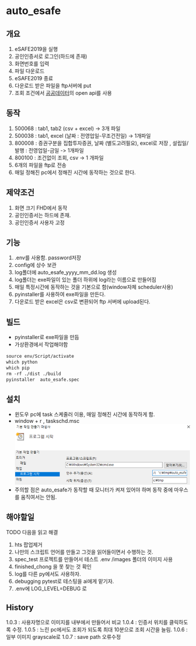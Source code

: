 # auto_esafe

## 개요

1. eSAFE2019을 실행
2. 공인인증서로 로그인(하드에 존재)
3. 화면번호를 입력
4. 파일 다운로드
5. eSAFE2019 종료
6. 다운로드 받은 파일을 ftp서버에 put
7. 조회 조건에서 [공공데이터](https://www.data.go.kr/)의 open api를 사용

## 동작

1. 500068 : tab1, tab2 (csv + excel) -> 3개 파일
2. 500038 : tab1, excel (날짜 : 전영업일-무조건전일) -> 1개파일
3. 800008 : 증권구분을 집합투자증권, 날짜 (별도고려필요), excel로 저장 , 설립일/발행 : 전영업일-금일 -> 1개파일
4. 800100 : 조건없이 조회, csv -> 1 개파일
5. 6개의 파일을 ftp로 전송
6. 매일 정해진 pc에서 정해진 시간에 동작하는 것으로 한다.

## 제약조건

1. 화면 크기 FHD에서 동작
2. 공인인증서는 하드에 존재.
3. 공인인증서 사용자 고정

## 기능

1. .env를 사용함. password저장
2. config에 상수 보관
3. log폴더에 auto_esafe_yyyy_mm_dd.log 생성
4. log폴더는 exe파일이 있는 폴더 하위에 log라는 이름으로 만들어짐
5. 매일 특정시간에 동작하는 것을 기본으로 함(window자체 scheduler사용)
6. pyinstaller를 사용하여 exe파일을 만든다.
7. 다운로드 받은 excel은 csv로 변환되어 ftp 서버에 upload된다.

## 빌드

- pyinstaller로 exe파일을 만듬
- 가상환경에서 작업해야함

```shell
source env/Script/activate
which python
which pip
rm -rf ./dist ./build
pyinstaller  auto_esafe.spec
```

## 설치

- 윈도우 pc에 task 스케줄러 이용, 매일 정해진 시간에 동작하게 함.
- window + r , taskschd.msc
![설치내용](doc/images/taskmng1.png)
- 주의할 점은 auto_esafe가 동작할 때 모니터가 켜져 있어야 하며 동작 중에 마우스를 움직여서는 안됨.

## 해야할일

TODO  다음을 읽고 해결

1. hts 팝업제거
2. 나만의 스크립트 언어를 만들고 그것을 읽어들이면서 수행하는 것.
3. spec_test 프로젝트를 만들어서 테스트 .env /images 폴더의 이미지 사용
4. finished_chong 을 못 찾는 것 확인
5. log를 다른 py에서도 사용하자.
6. debugging pytest로 테스팅을 ai에게 맡기자.
7. .env에 LOG_LEVEL=DEBUG 로

## History

1.0.3 : 사용자명으로 이미지를 내부에서 만들어서 비교
1.0.4 : 인증서 위치를 클릭하도록 수정.
1.0.5 : 느린 pc에서도 조회가 되도록 최대 10분으로 조회 시간을 늘림.
1.0.6 : 일부 이미지 grayscale로
1.0.7 : save path 오류수정
